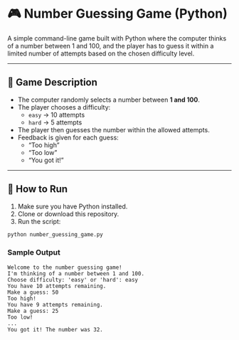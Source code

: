 # 🎮 Number Guessing Game (Python)

A simple command-line game built with Python where the computer thinks of a number between 1 and 100, and the player has to guess it within a limited number of attempts based on the chosen difficulty level.

---

## 🧠 Game Description

- The computer randomly selects a number between **1 and 100**.
- The player chooses a difficulty:
  - `easy` → 10 attempts
  - `hard` → 5 attempts
- The player then guesses the number within the allowed attempts.
- Feedback is given for each guess:
  - “Too high”
  - “Too low”
  - “You got it!”

---

## 🚀 How to Run

1. Make sure you have Python installed.
2. Clone or download this repository.
3. Run the script:

```bash
python number_guessing_game.py

```
### Sample Output 
```
Welcome to the number guessing game!
I'm thinking of a number between 1 and 100.
Choose difficulty: 'easy' or 'hard': easy
You have 10 attempts remaining.
Make a guess: 50
Too high!
You have 9 attempts remaining.
Make a guess: 25
Too low!
...
You got it! The number was 32.
```
